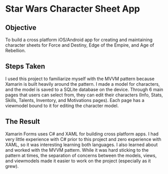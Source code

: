 # Star Wars Character Sheet App

## Objective
To build a cross platform iOS/Android app for creating and maintaining character sheets for Force and Destiny, Edge of the Empire, and Age of Rebellion.

## Steps Taken
I used this project to familiarize myself with the MVVM pattern because Xamarin is built heavily around the pattern. I made a model for characters, and the model is saved to a SQLite database on the device. Through 6 main pages that users can select from, they can edit their characters (Info, Stats, Skills, Talents, Inventory, and Motivations pages). Each page has a viewmodel bound to it for editing the character model.

## The Result
Xamarin Forms uses C# and XAML for building cross platform apps. I had very little experience with C# prior to this project and zero experience with XAML, so it was interesting learning both languages. I also learned about and worked with the MVVM pattern. While it was hard sticking to the pattern at times, the separation of concerns between the models, views, and viewmodels made it easier to work on the project (especially as it grew).
